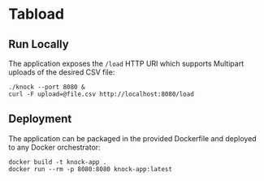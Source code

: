 # Tabload

## Run Locally

The application exposes the `/load` HTTP URI which supports Multipart uploads of the desired CSV file:

```
./knock --port 8080 &
curl -F upload=@file.csv http://localhost:8080/load
```

## Deployment

The application can be packaged in the provided Dockerfile and deployed to any Docker orchestrator:

```
docker build -t knock-app .
docker run --rm -p 8080:8080 knock-app:latest
```
